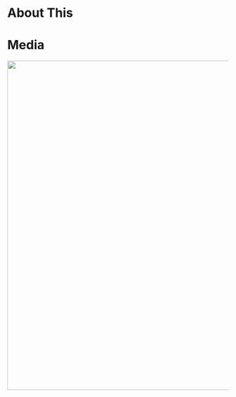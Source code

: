 # About This

# Media

<div style={display: 'in-line'}>
<img src="https://user-images.githubusercontent.com/76229106/135522018-ac94c85a-f94f-445b-a800-b682cb35b333.gif" width=750px/>
</div?
